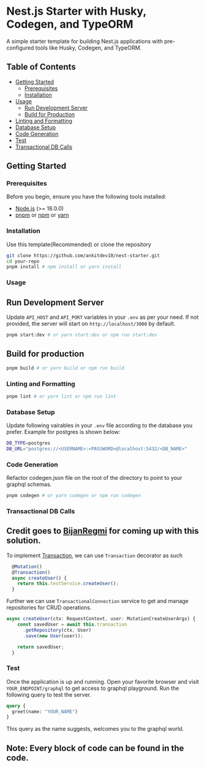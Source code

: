# Nest.js Starter with Husky, Codegen, and TypeORM

A simple starter template for building Nest.js applications with pre-configured tools like Husky, Codegen, and TypeORM.

## Table of Contents

- [Getting Started](#getting-started)
  - [Prerequisites](#prerequisites)
  - [Installation](#installation)
- [Usage](#usage)
  - [Run Development Server](#run-development-server)
  - [Build for Production](#build-for-production)
- [Linting and Formatting](#linting-and-formatting)
- [Database Setup](#database-setup)
- [Code Generation](#code-generation)
- [Test](#test)
- [Transactional DB Calls](transactional-db-calls)

## Getting Started

### Prerequisites

Before you begin, ensure you have the following tools installed:

- [Node.js](https://nodejs.org/) (>= 18.0.0)
- [pnpm](https://pnpm.io/) or [npm](https://www.npmjs.com/) or [yarn](https://yarnpkg.com/)

### Installation

Use this template(Recommended) or clone the repository

```bash
git clone https://github.com/ankitdev10/nest-starter.git
cd your-repo
pnpm install # npm install or yarn install
```

### Usage

## Run Development Server

Update `API_HOST` and `API_PORT` variables in your `.env` as per your need. If not provided, the server will start on `http://localhost/3000` by default.

```bash
pnpm start:dev # or yarn start:dev or npm run start:dev
```

## Build for production

```bash
pnpm build # or yarn build or npm run build
```

### Linting and Formatting

```bash
pnpm lint # or yarn lint or npm run lint
```

### Database Setup

Update following vairables in your `.env` file according to the database you prefer. Example for postgres is shown below:

```bash
DB_TYPE=postgres
DB_URL="postgres://<USERNAME>:<PASSWORD>@localhost:5432/<DB_NAME>"
```

### Code Generation

Refactor codegen.json file on the root of the directory to point to your graphql schemas.

```bash
pnpm codegen # or yarn codegen or npm run codegen
```

### Transactional DB Calls
## Credit goes to [BijanRegmi](https://github.com/BijanRegmi) for coming up with this solution.
 
To implement [Transaction](https://en.wikipedia.org/wiki/Database_transaction), we can use ``Transaction`` decorator as such

```js
  @Mutation()
  @Transaction()
  async createUser() {
    return this.testService.createUser();
  }
```

Further we can use ``TransactionalConnection`` service to get and manage repositories for CRUD operations.

```js
async createUser(ctx: RequestContext, user: MutationCreateUserArgs) {
    const savedUser = await this.transaction
      .getRepository(ctx, User)
      .save(new User(user));

    return savedUser;
  }
```

### Test

Once the application is up and running. Open your favorite browser and visit `YOUR_ENDPOINT/graphql` to get access to graphql playground. Run the following query to test the server.

```graphql
query {
  greet(name: "YOUR_NAME")
}
```

This query as the name suggests, welcomes you to the graphql world.

## Note: Every block of code can be found in the code.
